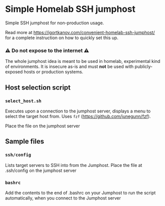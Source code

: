 # Simple Homelab SSH jumphost
Simple SSH jumphost for non-production usage.

Read more at https://igortkanov.com/convenient-homelab-ssh-jumphost/ for a complete instruction on how to quickly set this up.

### ⚠️  Do not expose to the internet ⚠️
The whole jumphost idea is meant to be used in homelab, experimental kind of environments. It is insecure as-is and must **not** be used with publicly-exposed hosts or production systems.


## Host selection script

### `select_host.sh`

Executes upon a connection to the jumphost server, displays a menu to select the target host from. Uses `fzf` (https://github.com/junegunn/fzf).

Place the file on the jumphost server


## Sample files

### `ssh/config`

Lists target servers to SSH into from the Jumphost.
Place the file at .ssh/config on the jumphost server


### `bashrc`

Add the contents to the end of .bashrc on your Jumphost to run the script automatically, when you connect to the Jumphost server

